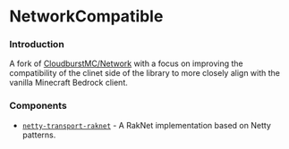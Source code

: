 # NetworkCompatible

### Introduction

A fork of [CloudburstMC/Network](https://github.com/CloudburstMC/Network) with a focus on improving the compatibility of the clinet side of the library to more closely align with the vanilla Minecraft Bedrock client.

### Components

- [`netty-transport-raknet`](transport-raknet/README.md) - A RakNet implementation based on Netty patterns.